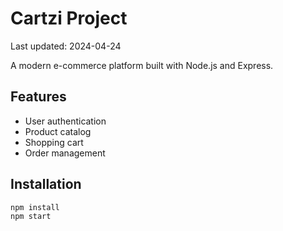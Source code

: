 # Cartzi Project

Last updated: 2024-04-24

A modern e-commerce platform built with Node.js and Express.

## Features
- User authentication
- Product catalog
- Shopping cart
- Order management

## Installation
```bash
npm install
npm start
```